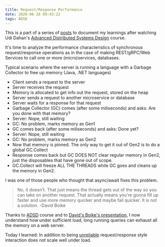 ```yaml
---
title: Request/Response Performance
date: 2020-06-28 09:43:22
tags: ADSD
---
```

This is a part of a series of [posts](../../../../tags/ADSD/) to document my learnings after watching Udi Dahan's [Advanced Distributed Systems Design](https://learn.particular.net/courses/adsd-online) course.

It's time to analyze the performance characteristics of synchronous request/response operations as in the case of making REST/gRPC/Web Services to call one or more (micro)services, databases.

Typical scenario where the server is running a language with a Garbage Collector to free up memory (Java, .NET languages)
* Client sends a request to the server
* Server receives the request
* Memory is allocated to get info out the request, stored on the heap
* Server sends a request to another microservice or database
* Server waits for a response for that request
* Garbage Collector (GC) comes (after some miliseconds) and asks: Are you done with that memory?
* Server: Nope, still waiting
* GC: No problem, marks memory as Gen1
* GC comes back (after some miliseconds) and asks: Done yet?
* Server: Nope, still waiting
* GC: No problem, marks memory as Gen2
* Now that memory is pinned. The only way to get it out of Gen2 is to do a global GC.Collect
* Response comes back but GC DOES NOT clear regular memory in Gen2, just the disposables that have gone out of scope.
* GC.Collect will freeze ALL THE THREADS while GC goes and cleans up the memory in Gen2.

I was one of those people who thought that async/await fixes this problem.

> No, it doesn't. That just means the thread gets out of the way so you can take on another request. That actually means you're gonna fill up faster and use more memory quicker and maybe fail quicker. It is not a solution. 
> -David Boike


Thanks to [ADSD](https://learn.particular.net/courses/adsd-online) course and to [David's Boike's presentation](https://www.youtube.com/watch?v=aE-p0cfwTVU), I now understand how under sufficient load, long running queries can exhaust all the memory on a web server. 

Today I learned: In addition to being [unreliable](../../../2020/06/26/Perils-of-Request-Response-in-the-age-of-distributed-systems/) request/response style interaction does not scale well under load. 